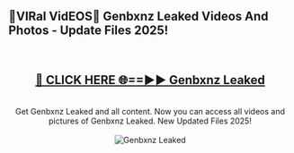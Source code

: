 <h2>🔴VIRal VidEOS🔴 Genbxnz Leaked Videos And Photos - Update Files 2025!</h2>
<br>
<div align="center">
<h2><a href="https://virallinks.top/odZfE0" rel="nofollow">🔴 CLICK HERE 🌐==►► Genbxnz Leaked</a></h2>
<br>
Get Genbxnz Leaked and all content. Now you can access all videos and pictures of Genbxnz Leaked. New Updated Files 2025!
<br>
<br>
<a href="https://virallinks.top/odZfE0" rel="nofollow" data-target="animated-image.originalLink"><img src="https://i.imgur.com/dJHk4Zq.gif)" alt="Genbxnz Leaked" style="max-width: 100%; display: inline-block;" data-target="animated-image.originalImage"></a>
</div>
<br>
